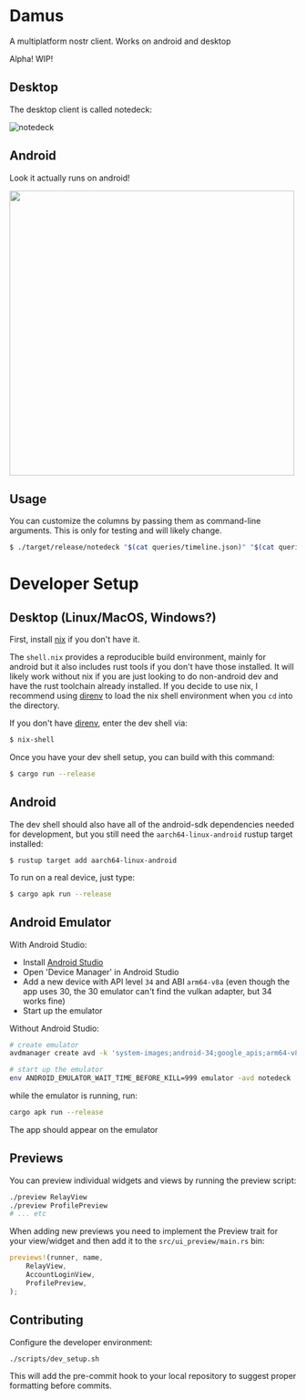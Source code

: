 # Damus

A multiplatform nostr client. Works on android and desktop

Alpha! WIP!

## Desktop

The desktop client is called notedeck:

![notedeck](https://cdn.jb55.com/s/notedeck-2024-04.png)

## Android

Look it actually runs on android!

<img src="https://cdn.jb55.com/s/bebeeadf7001fae1.png" height="500px" />

## Usage

You can customize the columns by passing them as command-line arguments. This is only for testing and will likely change.

```bash
$ ./target/release/notedeck "$(cat queries/timeline.json)" "$(cat queries/notifications.json)"
```

# Developer Setup

## Desktop (Linux/MacOS, Windows?)

First, install [nix][nix] if you don't have it.

The `shell.nix` provides a reproducible build environment, mainly for android but it also includes rust tools if you don't have those installed. It will likely work without nix if you are just looking to do non-android dev and have the rust toolchain already installed. If you decide to use nix, I recommend using [direnv][direnv] to load the nix shell environment when you `cd` into the directory.

If you don't have [direnv][direnv], enter the dev shell via:

```bash
$ nix-shell
```

Once you have your dev shell setup, you can build with this command:

```bash
$ cargo run --release 
```

## Android

The dev shell should also have all of the android-sdk dependencies needed for development, but you still need the `aarch64-linux-android` rustup target installed:

```
$ rustup target add aarch64-linux-android
```

To run on a real device, just type:

```bash
$ cargo apk run --release
```

## Android Emulator

With Android Studio:

- Install [Android Studio](https://developer.android.com/studio)
- Open 'Device Manager' in Android Studio
- Add a new device with API level `34` and ABI `arm64-v8a` (even though the app uses 30, the 30 emulator can't find the vulkan adapter, but 34 works fine)
- Start up the emulator

Without Android Studio:

```sh
# create emulator
avdmanager create avd -k 'system-images;android-34;google_apis;arm64-v8a' -n notedeck

# start up the emulator
env ANDROID_EMULATOR_WAIT_TIME_BEFORE_KILL=999 emulator -avd notedeck
```

while the emulator is running, run:

```bash
cargo apk run --release
```

The app should appear on the emulator

[direnv]: https://direnv.net/
[nix]: https://nixos.org/download/

## Previews

You can preview individual widgets and views by running the preview script:

```bash
./preview RelayView
./preview ProfilePreview
# ... etc
```

When adding new previews you need to implement the Preview trait for your
view/widget and then add it to the `src/ui_preview/main.rs` bin:

```rust
previews!(runner, name,
    RelayView,
    AccountLoginView,
    ProfilePreview,
);
```


## Contributing

Configure the developer environment:

```bash
./scripts/dev_setup.sh
```

This will add the pre-commit hook to your local repository to suggest proper formatting before commits.
